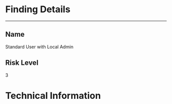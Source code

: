 
# Finding Details 
-----

## Name
  Standard User with Local Admin 
## Risk Level
  3

# Technical Information

